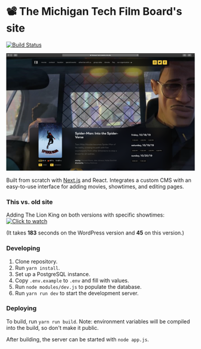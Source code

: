 # 📽 The Michigan Tech Film Board's site

[![Build Status](https://travis-ci.com/Film-Board/filmboard.svg?branch=master)](https://travis-ci.com/Film-Board/filmboard)

![Screenshot](./.github/screenshots/home.png)

Built from scratch with [Next.js](https://nextjs.org/) and React.  Integrates a custom CMS with an easy-to-use interface for adding movies, showtimes, and editing pages.

### This vs. old site

Adding The Lion King on both versions with specific showtimes:
[![Click to watch](https://img.youtube.com/vi/E2WV9h8Ulh8/0.jpg)](https://www.youtube.com/watch?v=E2WV9h8Ulh8)

(It takes **183** seconds on the WordPress version and **45** on this version.)

### Developing

1. Clone repository.
2. Run `yarn install`.
3. Set up a PostgreSQL instance.
4. Copy `.env.example` to `.env` and fill with values.
5. Run `node modules/dev.js` to populate the database.
6. Run `yarn run dev` to start the development server.

### Deploying

To build, run `yarn run build`.  Note: environment variables will be compiled into the build, so don't make it public.

After building, the server can be started with `node app.js`.
